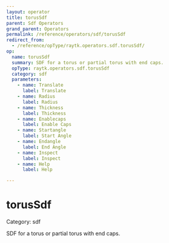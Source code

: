 ```yaml
---
layout: operator
title: torusSdf
parent: Sdf Operators
grand_parent: Operators
permalink: /reference/operators/sdf/torusSdf
redirect_from:
  - /reference/opType/raytk.operators.sdf.torusSdf/
op:
  name: torusSdf
  summary: SDF for a torus or partial torus with end caps.
  opType: raytk.operators.sdf.torusSdf
  category: sdf
  parameters:
    - name: Translate
      label: Translate
    - name: Radius
      label: Radius
    - name: Thickness
      label: Thickness
    - name: Enablecaps
      label: Enable Caps
    - name: Startangle
      label: Start Angle
    - name: Endangle
      label: End Angle
    - name: Inspect
      label: Inspect
    - name: Help
      label: Help

---
```


# torusSdf

Category: sdf



SDF for a torus or partial torus with end caps.
